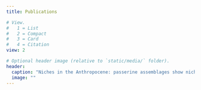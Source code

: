 ```yaml
---
title: Publications

# View.
#   1 = List
#   2 = Compact
#   3 = Card
#   4 = Citation
view: 2

# Optional header image (relative to `static/media/` folder).
header: 
  caption: "Niches in the Anthropocene: passerine assemblages show niche expansion from natural to urban habitats"
  image: ""
---
```

